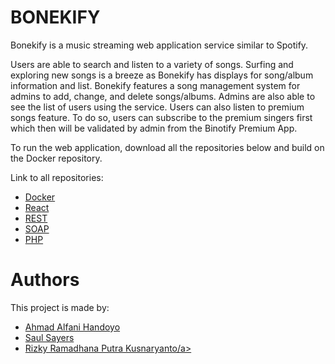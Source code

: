 # BONEKIFY

Bonekify is a music streaming web application service similar to Spotify.

Users are able to search and listen to a variety of songs. Surfing and exploring new songs is a breeze as Bonekify has displays for song/album information and list. Bonekify features a song management system for admins to add, change, and delete songs/albums. Admins are also able to see the list of users using the service. Users can also listen to premium songs feature. To do so, users can subscribe to the premium singers first which then will be validated by admin from the Binotify Premium App.

To run the web application, download all the repositories below and build on the Docker repository.

Link to all repositories:
- <a href="https://github.com/blueguy42/bonekify-config">Docker</a>
- <a href="https://github.com/blueguy42/bonekify-premium-app">React</a>
- <a href="https://github.com/blueguy42/bonekify-rest-service">REST</a>
- <a href="https://github.com/blueguy42/bonekify-soap-service">SOAP</a>
- <a href="https://github.com/blueguy42/bonekify-php">PHP</a>

# Authors
This project is made by:
- <a href="https://www.linkedin.com/in/ahmad-alfani-handoyo/"> Ahmad Alfani Handoyo</a>
- <a href="https://www.linkedin.com/in/saulsayers/?originalSubdomain=id">Saul Sayers</a>
- <a href="https://www.linkedin.com/in/rizky-ramadhana-putra-kusnaryanto-6037a51aa/">Rizky Ramadhana Putra Kusnaryanto/a>

